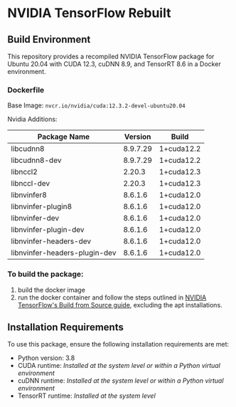 # NVIDIA TensorFlow Rebuilt

## Build Environment

This repository provides a recompiled NVIDIA TensorFlow package for Ubuntu 20.04 with CUDA 12.3, cuDNN 8.9, and TensorRT 8.6 in a Docker environment.

### Dockerfile

Base Image: `nvcr.io/nvidia/cuda:12.3.2-devel-ubuntu20.04`

Nvidia Additions:

| Package Name        | Version     | Build        |
|---------------------|-------------|--------------|
| libcudnn8           | 8.9.7.29    | 1+cuda12.2   |
| libcudnn8-dev       | 8.9.7.29    | 1+cuda12.2   |
| libnccl2            | 2.20.3    | 1+cuda12.3     |
| libnccl-dev         | 2.20.3    | 1+cuda12.3     |
| libnvinfer8         | 8.6.1.6   | 1+cuda12.0     |
| libnvinfer-plugin8  | 8.6.1.6   | 1+cuda12.0     |
| libnvinfer-dev      | 8.6.1.6   | 1+cuda12.0     |
| libnvinfer-plugin-dev | 8.6.1.6 | 1+cuda12.0     |
| libnvinfer-headers-dev | 8.6.1.6 | 1+cuda12.0     |
| libnvinfer-headers-plugin-dev | 8.6.1.6 | 1+cuda12.0 |



### To build the package: 
1. build the docker image
2. run the docker container and follow the steps outlined in [NVIDIA TensorFlow's Build from Source guide](https://github.com/NVIDIA/tensorflow?tab=readme-ov-file#build-from-source), excluding the apt installations.

## Installation Requirements

To use this package, ensure the following installation requirements are met:

- Python version: 3.8
- CUDA runtime: *Installed at the system level or within a Python virtual environment*
- cuDNN runtime: *Installed at the system level or within a Python virtual environment*
- TensorRT runtime: *Installed at the system level*

